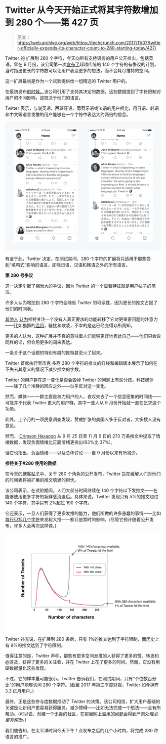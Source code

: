 # Twitter 从今天开始正式将其字符数增加到 280 个——第 427 页

> 原文：<https://web.archive.org/web/https://techcrunch.com/2017/11/07/twitter-officially-expands-its-character-count-to-280-starting-today/427/>

Twitter 的 扩展到 280 个字符，今天向所有支持语言的用户公开推出，包括英语。早在 9 月份，该公司第一次[宣布了](https://web.archive.org/web/20191014010914/https://beta.techcrunch.com/2017/09/26/twitter-trials-an-expansion-beyond-140-characters/)超越传统的 140 个字符的有争议的计划，当时指出更长的字符数可以让用户表达更多的想法，而不会耗尽推特的空间。

这一扩展最初是作为一个试验提供给一组精选的 Twitter 用户的。

在最初发布[的时候，](https://web.archive.org/web/20191014010914/https://blog.twitter.com/official/en_us/topics/product/2017/Giving-you-more-characters-to-express-yourself.html)该公司引用了支持其决定的数据，这些数据提到了字符限制对用户的不同影响，这取决于他们的语言。

Twitter 表示，与说英语、西班牙语、葡萄牙语或法语的用户相比，用日语、韩语和中文等语言发推的用户能够在一个字符中表达大约两倍的信息。

![](img/be41425a7014c70d48a7161ffe962ca1.png)

有鉴于此，Twitter 决定，在测试期间，280 个字符的扩展将只适用于那些受到“填鸭式”影响的语言，即除日语、汉语和韩语之外的所有语言。

**第 280 号争议**

这一决定引起了相当大的争议，因为 Twitter 的一个显著特征就是用户帖子的简洁。

许多人认为增加到 280 个字符会降低 Twitter 的可读性，因为更长的推文占据了他们的时间表。

[其他人](https://web.archive.org/web/20191014010914/https://www.engadget.com/2017/09/27/twitter-280-characters-tweets/) [认为](https://web.archive.org/web/20191014010914/http://money.cnn.com/2017/09/27/technology/business/twitter-280-character-limit-critics/index.html)推特关注一个没有人真正要求的功能转移了它对更重要问题的注意力——比如猖獗的[滥用](https://web.archive.org/web/20191014010914/https://beta.techcrunch.com/2017/10/12/twitters-abuse-problem-is-absolutely-a-failure-of-leadership/)，骚扰和欺凌，不幸的是这已经变得众所周知。

更多的人认为，这种扩展并不真的意味着人们能够更好地表达自己——他们只会说同样的话，但会用更多的词来表达。

一条关于这个话题的特别有趣的推特甚至火了起来。

Twitter 首席执行官杰克·多西 280 个字符的推文的红线和编辑版本展示了如何在不失去其意义的情况下减少推文的字数。

Twitter 的用户群在这一变化是否会毁掉 Twitter 的问题上有些分歧。科技媒体——除了几个冷静的回应之外——似乎反对这一变化。

然而，媒体——一群主要是权力用户的人，哀叹失去了一个信息密集的时间线——可能并不代表 Twitter 更大的用户群，其中一些人从 9 月份开始就一直在乞求这个功能。

此外，上个月的一项民意调查发现，赞成扩张的美国人多于反对者，大多数人没有意见。

然而， [Crimson Hexagon](https://web.archive.org/web/20191014010914/https://www.crimsonhexagon.com/) 从 9 月 25 日至 11 月 6 日的 270 万条推文中提取了情绪数据，发现负面情绪比正面情绪更突出(63%比 37%)。

但它也指出，负面情绪——以及总体讨论——自 9 月份以来有所减少。

**推特关于#280 使用的数据**

在今天的[博客帖子](https://web.archive.org/web/20191014010914/https://blog.twitter.com/)中，关于 280 个角色的公开发布，Twitter 旨在缓解人们对他们的时间表将被扩展的推文填满的担忧。

该公司表示，在试验期间，人们大部分时间继续在 140 个字符以下发推文——在能够使用更多字符的新鲜感消退后。具体来说，Twitter 发现只有 5%的推文超过 140 个字符，其中只有 2%超过 190 个字符。

它还表示，一旦人们获得了更多发推的能力，他们所做的许多愚蠢的事情——比如[每行只写几个字符](https://web.archive.org/web/20191014010914/https://twitter.com/Chiefs/status/913097686466928641)来发超大推——都只是暂时的影响。(尽管它预计随着公开发布，许多人会再次这样做。)

![](img/ee6ecaa2b8fe058e980ef6e24625f1ff.png)

Twitter 补充说，在扩展到 280 条后，只有 1%的推文达到了字符限制，而历史上有 9%的推文达到了字符限制。

值得注意的是，Twitter 声称，那些有更多空间发推的人获得了更多的赞、转发和@提及，获得了更多的关注者，并在 Twitter 上花了更多的时间。然而，它没有用硬数据量化这些发现。

不过，它的样本量可能很小。Twitter 告诉我们，在测试期间，只有“个位数百分比”的用户能够访问 280 个字符。(截至 2017 年第三季度财报，Twitter 如今拥有 3.3 亿月用户。)

最终，正是这些参与度数据推动了 Twitter 的决策。该公司相信，扩大用户基础的关键是让新用户更容易获得服务。减少障碍——比如无法完成一个想法——会有所帮助。(可以说，创建一个无毒的社区，在那里网上滥用[的问题](https://web.archive.org/web/20191014010914/https://beta.techcrunch.com/2017/10/12/twitters-abuse-problem-is-absolutely-a-failure-of-leadership/)会得到严肃处理*会更有帮助。)*

我们被告知，在太平洋时间今天下午 1 点发布之后的几个小时内，将完成 280 种语言的推广。